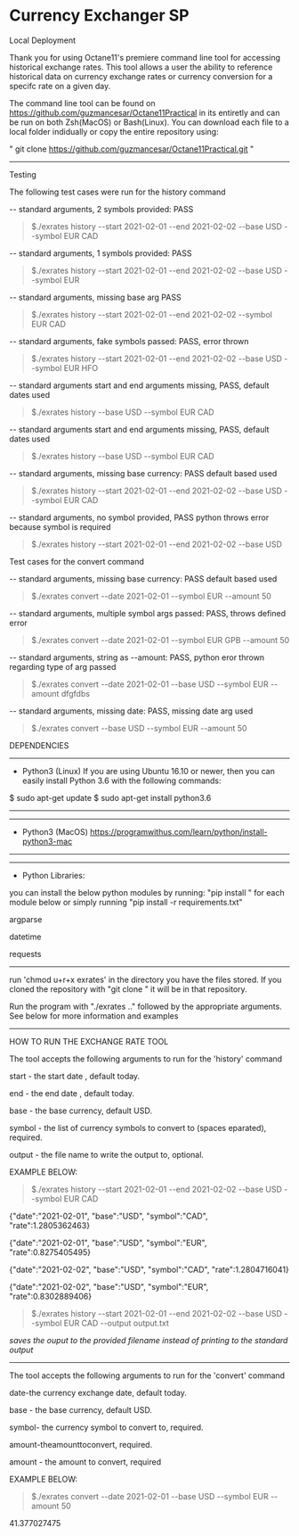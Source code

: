# Currency Exchanger SP

Local Deployment 

Thank you for using Octane11's premiere command line tool for accessing historical exchange rates. This tool allows a user the ability to reference historical data on currency exchange rates or currency conversion for a specifc rate on a given day. 

The command line tool can be found on https://github.com/guzmancesar/Octane11Practical in its entiretly and can be run on both Zsh(MacOS) or Bash(Linux). You can download each file to a local folder indidually or copy the entire repository using:

" git clone https://github.com/guzmancesar/Octane11Practical.git "

************************************




Testing

The following test cases were run for the history command 

-- standard arguments, 2 symbols provided: PASS
>$./exrates history --start 2021-02-01 --end 2021-02-02 --base USD --symbol EUR CAD

-- standard arguments, 1 symbols provided: PASS
>$./exrates history --start 2021-02-01 --end 2021-02-02 --base USD --symbol EUR

-- standard arguments, missing base arg PASS
>$./exrates history --start 2021-02-01 --end 2021-02-02 --symbol EUR CAD

-- standard arguments, fake symbols passed: PASS, error thrown
>$./exrates history --start 2021-02-01 --end 2021-02-02 --base USD --symbol EUR HFO

-- standard arguments start and end arguments missing, PASS, default dates used
>$./exrates history --base USD --symbol EUR CAD

-- standard arguments start and end arguments missing, PASS, default dates used
>$./exrates history --base USD --symbol EUR CAD

-- standard arguments, missing base currency: PASS default based used
>$./exrates history --start 2021-02-01 --end 2021-02-02 --base USD --symbol EUR CAD

-- standard arguments, no symbol provided, PASS python throws error because symbol is required
>$./exrates history --start 2021-02-01 --end 2021-02-02 --base USD 

Test cases for the convert command 

-- standard arguments, missing base currency: PASS default based used
>$./exrates convert --date 2021-02-01 --symbol EUR  --amount 50

-- standard arguments, multiple symbol args passed: PASS, throws defined error
>$./exrates convert --date 2021-02-01 --symbol EUR GPB --amount 50

-- standard arguments, string as --amount: PASS, python eror thrown regarding type of arg passed
>$./exrates convert --date 2021-02-01 --base USD --symbol EUR  --amount dfgfdbs

-- standard arguments, missing date: PASS, missing date arg used
>$./exrates convert --base USD --symbol EUR  --amount 50





DEPENDENCIES

************************************

- Python3 (Linux)
If you are using Ubuntu 16.10 or newer, then you can easily install Python 3.6 with the following commands:

$ sudo apt-get update
$ sudo apt-get install python3.6

************************************


************************************
- Python3 (MacOS)
https://programwithus.com/learn/python/install-python3-mac
************************************


************************************
- Python Libraries:

you can install the below python modules by running:
"pip install <module name>" for each module below or simply running "pip install -r requirements.txt"

argparse

datetime

requests

************************************






run 'chmod u+r+x exrates' in the directory you have the files stored. If you cloned the
repository with "git clone <link>" it will be in that repository.


Run the program with "./exrates .." followed by the appropriate arguments. 
See below for more information and examples

**************************************

HOW TO RUN THE EXCHANGE RATE TOOL

The tool accepts the following arguments to run for the 'history' command 

start - the start date , default today.

end - the end date , default today.

base - the base currency, default USD.

symbol - the list of currency symbols to convert to (spaces eparated), required.   

output - the file name to write the output to, optional.


EXAMPLE BELOW:

>$./exrates history --start 2021-02-01 --end 2021-02-02 --base USD --symbol EUR CAD

{"date":"2021-02-01", "base":"USD", "symbol":"CAD", "rate":1.2805362463} 

{"date":"2021-02-01", "base":"USD", "symbol":"EUR", "rate":0.8275405495} 

{"date":"2021-02-02", "base":"USD", "symbol":"CAD", "rate":1.2804716041} 

{"date":"2021-02-02", "base":"USD", "symbol":"EUR", "rate":0.8302889406}


>$./exrates history --start 2021-02-01 --end 2021-02-02 --base USD --symbol EUR CAD --output output.txt

*saves the ouput to the provided filename instead of printing to the standard output*

***************************************

The tool accepts the following arguments to run for the 'convert' command 



date-the currency exchange date, default today.

base - the base currency, default USD.

symbol- the currency symbol to convert to, required. 

amount-theamounttoconvert, required.

amount - the amount to convert, required


EXAMPLE BELOW:

>$./exrates convert --date 2021-02-01 --base USD --symbol EUR --amount 50

41.377027475
